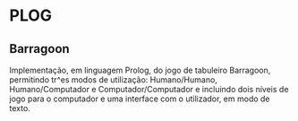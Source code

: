 # PLOG

## Barragoon
Implementação, em linguagem Prolog, do jogo de tabuleiro Barragoon, permitindo tr^es modos de utilização: Humano/Humano, Humano/Computador e Computador/Computador e incluindo dois níveis de jogo para o computador e uma interface com o utilizador, em modo de texto.
